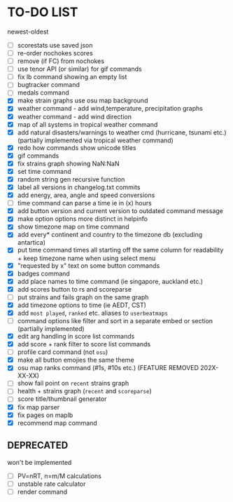 # TO-DO LIST

newest-oldest

- [ ] scorestats use saved json
- [ ] re-order nochokes scores
- [ ] remove (if FC) from nochokes
- [ ] use tenor API (or similar) for gif commands
- [ ] fix lb command showing an empty list 
- [ ] bugtracker command 
- [ ] medals command 
- [x] make strain graphs use osu map background
- [x] weather command - add wind,temperature, precipitation graphs 
- [x] weather command - add wind direction 
- [x] map of all systems in tropical weather command
- [x] add natural disasters/warnings to weather cmd (hurricane, tsunami etc.) (partially implemented via tropical weather command)
- [x] redo how commands show unicode titles
- [x] gif commands
- [x] fix strains graph showing NaN:NaN
- [x] set time command
- [x] random string gen recursive function
- [x] label all versions in changelog.txt commits
- [x] add energy, area, angle and speed conversions
- [ ] time command can parse a time ie in (x) hours
- [x] add button version and current version to outdated command message
- [x] make option options more distinct in helpinfo
- [x] show timezone map on time command
- [x] add every* continent and country to the timezone db (excluding antartica)
- [x] put time command times all starting off the same column for readability + keep timezone name when using select menu 
- [x] "requested by x" text on some button commands
- [x] badges command
- [x] add place names to time command (ie singapore, auckland etc.)
- [x] add scores button to rs and scoreparse
- [ ] put strains and fails graph on the same graph
- [x] add timezone options to time (ie AEDT, CST)
- [x] add `most played`, `ranked` etc. aliases to `userbeatmaps`
- [ ] command options like filter and sort in a separate embed or section (partially implemented)
- [x] edit arg handling in score list commands
- [x] add score + rank filter to score list commands
- [ ] profile card command (not `osu`)
- [x] make all button emojies the same theme
- [x] osu map ranks command (#1s, #10s etc.) (FEATURE REMOVED 202X-XX-XX)
- [ ] show fail point on `recent` strains graph
- [ ] health + strains graph (`recent` and `scoreparse`)
- [ ] score title/thumbnail generator
- [x] fix map parser
- [x] fix pages on maplb
- [x] recommend map command

## DEPRECATED
won't be implemented
- [ ] PV=nRT, n=m/M calculations
- [ ] unstable rate calculator
- [ ] render command
